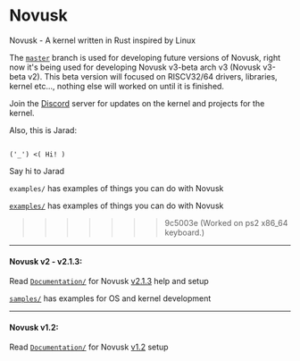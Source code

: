 # Novusk
Novusk - A kernel written in Rust inspired by Linux

The [``master``](https://github.com/NathanMcMillan54/novusk/tree/master) branch is used for developing future versions 
of Novusk, right now it's being used for developing Novusk v3-beta arch v3 (Novusk v3-beta v2). This beta version will 
focused on RISCV32/64 drivers, libraries, kernel etc..., nothing else will worked on until it is finished.

Join the [Discord](https://discord.gg/hcVcCugVFP) server for updates on the kernel and projects for the kernel.

Also, this is Jarad:
```commandline

('_') <( Hi! )

```

Say hi to Jarad


``examples/`` has examples of things you can do with Novusk
 

[``examples/``](https://github.com/NathanMcMillan54/novusk/tree/examples/examples) has examples of things you can do 
with Novusk

>>>>>>> 9c5003e (Worked on ps2 x86_64 keyboard.)
---

#### Novusk v2 - v2.1.3:

Read [``Documentation/``](https://github.com/NathanMcMillan54/novusk/tree/v2.1.3/Documentation) for Novusk
[v2.1.3](https://github.com/NathanMcMillan54/novusk/releases/tag/v2.1.3) help and setup

[``samples/``](https://github.com/NathanMcMillan54/novusk/tree/v2.1.3/samples) has examples for OS and kernel
development

---

#### Novusk v1.2:

Read [``Documentation/``](https://github.com/NathanMcMillan54/novusk/tree/v1.2/Documentation) for Novusk
[v1.2](https://github.com/NathanMcMillan54/novusk/releases/tag/v1.2) setup
 
